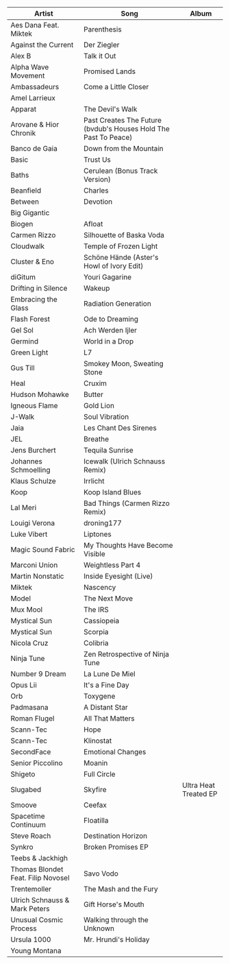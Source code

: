 [modeline]: # ( vim: set nospell: )

Artist                                       | Song                                                            | Album
-------------------------------------------- | --------------------------------------------------------------- | --------------------------
Aes Dana Feat. Miktek                        | Parenthesis                                                     |
Against the Current                          | Der Ziegler                                                     |
Alex B                                       | Talk it Out                                                     |
Alpha Wave Movement                          | Promised Lands                                                  |
Ambassadeurs                                 | Come a Little Closer                                            |
Amel Larrieux                                |                                                                 |
Apparat                                      | The Devil's Walk                                                |
Arovane & Hior Chronik                       | Past Creates The Future (bvdub's Houses Hold The Past To Peace) |
Banco de Gaia                                | Down from the Mountain                                          |
Basic                                        | Trust Us                                                        |
Baths                                        | Cerulean (Bonus Track Version)                                  |
Beanfield                                    | Charles                                                         |
Between                                      | Devotion                                                        |
Big Gigantic                                 |                                                                 |
Biogen                                       | Afloat                                                          |
Carmen Rizzo                                 | Silhouette of Baska Voda                                        |
Cloudwalk                                    | Temple of Frozen Light                                          |
Cluster & Eno                                | Schöne Hände (Aster's Howl of Ivory Edit)                       |
diGitum                                      | Youri Gagarine                                                  |
Drifting in Silence                          | Wakeup                                                          |
Embracing the Glass                          | Radiation Generation                                            |
Flash Forest                                 | Ode to Dreaming                                                 |
Gel Sol                                      | Ach Werden Ijler                                                |
Germind                                      | World in a Drop                                                 |
Green Light                                  | L7                                                              |
Gus Till                                     | Smokey Moon, Sweating Stone                                     |
Heal                                         | Cruxim                                                          |
Hudson Mohawke                               | Butter                                                          |
Igneous Flame                                | Gold Lion                                                       |
J-Walk                                       | Soul Vibration                                                  |
Jaia                                         | Les Chant Des Sirenes                                           |
JEL                                          | Breathe                                                         |
Jens Burchert                                | Tequila Sunrise                                                 |
Johannes Schmoelling                         | Icewalk (Ulrich Schnauss Remix)                                 |
Klaus Schulze                                | Irrlicht                                                        |
Koop                                         | Koop Island Blues                                               |
Lal Meri                                     | Bad Things (Carmen Rizzo Remix)                                 |
Louigi Verona                                | droning177                                                      |
Luke Vibert                                  | Liptones                                                        |
Magic Sound Fabric                           | My Thoughts Have Become Visible                                 |
Marconi Union                                | Weightless Part 4                                               |
Martin Nonstatic                             | Inside Eyesight (Live)                                          |
Miktek                                       | Nascency                                                        |
Model                                        | The Next Move                                                   |
Mux Mool                                     | The IRS                                                         |
Mystical Sun                                 | Cassiopeia                                                      |
Mystical Sun                                 | Scorpia                                                         |
Nicola Cruz                                  | Colibria                                                        |
Ninja Tune                                   | Zen Retrospective of Ninja Tune                                 |
Number 9 Dream                               | La Lune De Miel                                                 |
Opus Lii                                     | It's a Fine Day                                                 |
Orb                                          | Toxygene                                                        |
Padmasana                                    | A Distant Star                                                  |
Roman Flugel                                 | All That Matters                                                |
Scann-Tec                                    | Hope                                                            |
Scann-Tec                                    | Klinostat                                                       |
SecondFace                                   | Emotional Changes                                               |
Senior Piccolino                             | Moanin                                                          |
Shigeto                                      | Full Circle                                                     |
Slugabed                                     | Skyfire                                                         | Ultra Heat Treated EP
Smoove                                       | Ceefax                                                          |
Spacetime Continuum                          | Floatilla                                                       |
Steve Roach                                  | Destination Horizon                                             |
Synkro                                       | Broken Promises EP                                              |
Teebs & Jackhigh                             |                                                                 |
Thomas Blondet Feat. Filip Novosel           | Savo Vodo                                                       |
Trentemoller                                 | The Mash and the Fury                                           |
Ulrich Schnauss & Mark Peters                | Gift Horse's Mouth                                              |
Unusual Cosmic Process                       | Walking through the Unknown                                     |
Ursula 1000                                  | Mr. Hrundi's Holiday                                            |
Young Montana                                |                                                                 |

